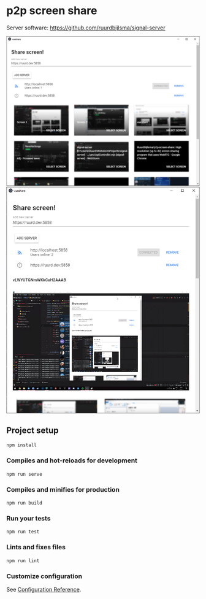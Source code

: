# p2p screen share
Server software:
https://github.com/ruurdbijlsma/signal-server

![Image of selecting screen](gh-img/select.png)
![Image of watching screen stream](gh-img/screen.png)


## Project setup
```
npm install
```

### Compiles and hot-reloads for development
```
npm run serve
```

### Compiles and minifies for production
```
npm run build
```

### Run your tests
```
npm run test
```

### Lints and fixes files
```
npm run lint
```

### Customize configuration
See [Configuration Reference](https://cli.vuejs.org/config/).
